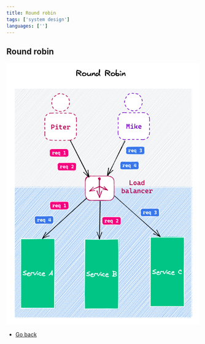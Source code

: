 ```yaml
---
title: Round robin
tags: ['system design']
languages: ['']
---
```

## Round robin

![Round robin](https://raw.githubusercontent.com/AndersDeath/holy-theory/main/images/18-round-robin.png)

* [Go back](../readme.md)